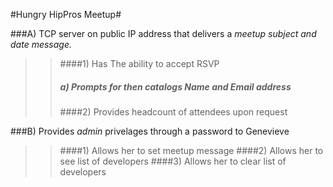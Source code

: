 #Hungry HipPros Meetup#

###A) TCP server on public IP address that delivers a *meetup subject and date message.*
>>####1) Has The ability to accept RSVP 
>>##### a) Prompts for then catalogs *Name* and *Email address*
>>####2) Provides headcount of attendees upon request

###B) Provides *admin* privelages through a password to Genevieve
>>####1) Allows her to set meetup message
>>####2) Allows her to see list of developers
>>####3) Allows her to clear list of developers




	
